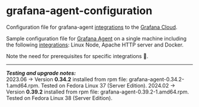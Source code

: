 # grafana-agent-configuration
Configuration file for grafana-agent [integrations](https://grafana.com/docs/grafana-cloud/data-configuration/integrations) to the [Grafana Cloud](https://grafana.com/products/cloud/).

Sample configuration file for [Grafana Agent](https://grafana.com/docs/grafana-cloud/data-configuration/agent/) on a single machine including the following [integrations](https://grafana.com/docs/grafana-cloud/data-configuration/integrations/integration-reference/): Linux Node, Apache HTTP server and Docker.

Note the need for prerequisites for specific integrations :beer:.

---
***Testing and upgrade notes:***  
2023.06 -> Version **0.34.2** installed from rpm file: grafana-agent-0.34.2-1.amd64.rpm. Tested on Fedora Linux 37 (Server Edition). 
2024.02 -> Version **0.39.2** installed from rpm file: grafana-agent-0.39.2-1.amd64.rpm. Tested on Fedora Linux 38 (Server Edition). 
           
